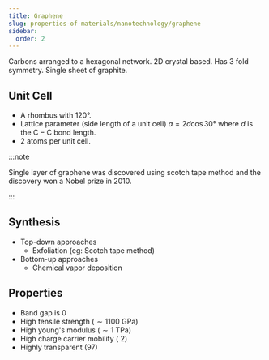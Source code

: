 ```yaml
---
title: Graphene
slug: properties-of-materials/nanotechnology/graphene
sidebar:
  order: 2
---
```


Carbons arranged to a hexagonal network. 2D crystal based. Has 3 fold symmetry.
Single sheet of graphite.

## Unit Cell

- A rhombus with $120°$.
- Lattice parameter (side length of a unit cell) $a=2d\cos{30}°$ where $d$ is
  the $\text{C}-\text{C}$ bond length.
- 2 atoms per unit cell.

:::note

Single layer of graphene was discovered using scotch tape method and the
discovery won a Nobel prize in 2010.

:::

## Synthesis

- Top-down approaches
  - Exfoliation (eg: Scotch tape method)
- Bottom-up approaches
  - Chemical vapor deposition

## Properties

- Band gap is $0$
- High tensile strength ($\sim 1100\text{ GPa}$)
- High young's modulus ($\sim 1\text{ TPa}$)
- High charge carrier mobility ($~2$)
- Highly transparent ($97%$)
